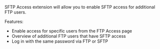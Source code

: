 SFTP Access extension will allow you to enable SFTP access for additional FTP users.

Features:
* Enable access for specific users from the FTP Access page 
* Overview of additional FTP users that have SFTP access
* Log in with the same password via FTP or SFTP
